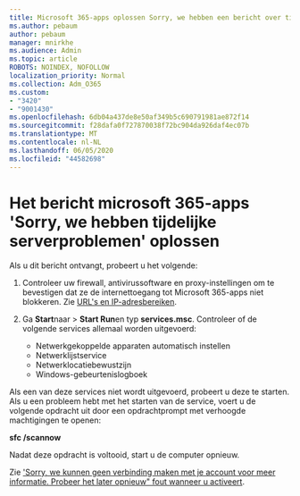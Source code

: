 ```yaml
---
title: Microsoft 365-apps oplossen Sorry, we hebben een bericht over tijdelijke serverproblemen
ms.author: pebaum
author: pebaum
manager: mnirkhe
ms.audience: Admin
ms.topic: article
ROBOTS: NOINDEX, NOFOLLOW
localization_priority: Normal
ms.collection: Adm_O365
ms.custom:
- "3420"
- "9001430"
ms.openlocfilehash: 6db04a437de8e50af349b5c690791981ae872f14
ms.sourcegitcommit: f28dafa0f727870038f72bc904da926daf4ec07b
ms.translationtype: MT
ms.contentlocale: nl-NL
ms.lasthandoff: 06/05/2020
ms.locfileid: "44582698"
---
```

# <a name="fixing-the-microsoft-365-apps-sorry-we-are-having-temporary-server-issues-message"></a>Het bericht microsoft 365-apps 'Sorry, we hebben tijdelijke serverproblemen' oplossen

Als u dit bericht ontvangt, probeert u het volgende:

1. Controleer uw firewall, antivirussoftware en proxy-instellingen om te bevestigen dat ze de internettoegang tot Microsoft 365-apps niet blokkeren. Zie [URL's en IP-adresbereiken](https://docs.microsoft.com/office365/enterprise/urls-and-ip-address-ranges).

2. Ga **Start**naar  >  **Start Run**en typ **services.msc**. Controleer of de volgende services allemaal worden uitgevoerd:
    - Netwerkgekoppelde apparaten automatisch instellen
    - Netwerklijstservice
    - Netwerklocatiebewustzijn
    - Windows-gebeurtenislogboek

Als een van deze services niet wordt uitgevoerd, probeert u deze te starten. Als u een probleem hebt met het starten van de service, voert u de volgende opdracht uit door een opdrachtprompt met verhoogde machtigingen te openen:

**sfc /scannow**

Nadat deze opdracht is voltooid, start u de computer opnieuw.

Zie ['Sorry, we kunnen geen verbinding maken met je account voor meer informatie. Probeer het later opnieuw" fout wanneer u activeert](https://docs.microsoft.com/office/troubleshoot/activation-installation/issue-when-activate-office-from-office-365).